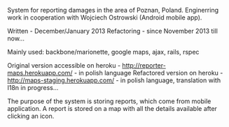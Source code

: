 System for reporting damages in the area of Poznan, Poland.
Enginerring work in cooperation with Wojciech Ostrowski (Android mobile app).

Written - December/January 2013
Refactoring - since November 2013 till now...

Mainly used: backbone/marionette, google maps, ajax, rails, rspec

Original version accessible on heroku - http://reporter-maps.herokuapp.com/ - in polish language
Refactored version on heroku - http://maps-staging.herokuapp.com/ - in polish language, translation with I18n in progress...

The purpose of the system is storing reports, which come from mobile application. A report is stored on a map with all the details available after clicking an icon.
